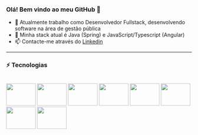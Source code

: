 
### Olá! Bem vindo ao meu GitHub 👋

- 🔭 Atualmente trabalho como Desenvolvedor Fullstack, desenvolvendo software na área de gestão pública
- 🌱 Minha stack atual é Java (Spring) e JavaScript/Typescript (Angular)
- 📫 Contacte-me através do [Linkedin](https://www.linkedin.com/in/fabriciohenriquesilva/) 

---
### ⚡ Tecnologias

<div style="display: inline_block"><br>
  <img height="60" width="80" src="https://cdn.jsdelivr.net/gh/devicons/devicon/icons/java/java-original-wordmark.svg" />
  <img height="60" width="80" src="https://cdn.jsdelivr.net/gh/devicons/devicon/icons/spring/spring-original-wordmark.svg" />
  <img height="60" width="80" src="https://cdn.jsdelivr.net/gh/devicons/devicon/icons/javascript/javascript-original.svg" />
  <img height="60" width="80" src="https://cdn.jsdelivr.net/gh/devicons/devicon/icons/typescript/typescript-original.svg" />
  <img height="60" width="80" src="https://cdn.jsdelivr.net/gh/devicons/devicon/icons/angularjs/angularjs-original.svg" />                      
  <img height="60" width="80" src="https://cdn.jsdelivr.net/gh/devicons/devicon/icons/html5/html5-original.svg" />
  <img height="60" width="80" src="https://cdn.jsdelivr.net/gh/devicons/devicon/icons/css3/css3-original.svg" />
  <img height="60" width="80" src="https://cdn.jsdelivr.net/gh/devicons/devicon/icons/bootstrap/bootstrap-original.svg" />      
</div>
